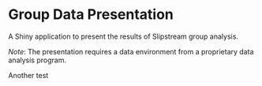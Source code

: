 Group Data Presentation
=======================

A Shiny application to present the results of Slipstream group analysis.  

_Note_: The presentation requires a data environment from a proprietary data analysis program. 

Another test

